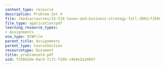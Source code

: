 ```yaml
---
content_type: resource
description: Problem Set 4
file: /media/courses/15-518-taxes-and-business-strategy-fall-2002/f35663de6ac5fc71f268c4b4e2a24047_problemset4.pdf
file_type: application/pdf
learning_resource_types:
- Assignments
ocw_type: OCWFile
parent_title: Assignments
parent_type: CourseSection
resourcetype: Document
title: problemset4.pdf
uid: f35663de-6ac5-fc71-f268-c4b4e2a24047
---
```

